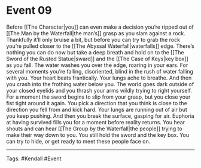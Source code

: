 # Event 09

Before [[The Character|you]] can even make a decision you’re ripped out of [[The Man by the Waterfall|the man’s]] grasp as you slam against a rock. Thankfully it’ll only bruise a bit, but before you can try to grab the rock you’re pulled closer to the [[The Abyssal Waterfall|waterfalls]] edge. There’s nothing you can do now but take a deep breath and hold on to the [[The Sword of the Rusted Statue|sward]] and the [[The Case of Keys|key box]] as you fall. The water washes you over the edge, roaring in your ears. For several moments you’re falling, disoriented, blind in the rush of water falling with you. Your heart beats frantically. Your lungs ache to breathe. And then you crash into the frothing water below you. The world goes dark outside of your closed eyelids and you thrash your arms wildly trying to right yourself. For a moment the sword begins to slip from your grasp, but you close your fist tight around it again. You pick a direction that you think is close to the direction you fell from and kick hard. Your lungs are running out of air but you keep pushing. And then you break the surface, gasping for air. Euphoria at having survived fills you for a moment before reality returns. You hear shouts and can hear [[The Group by the Waterfall|the people]] trying to make their way down to you. You still hold the sword and the key box. 
You can try to hide, or get ready to meet these people face on.

---
Tags: #Kendall #Event 